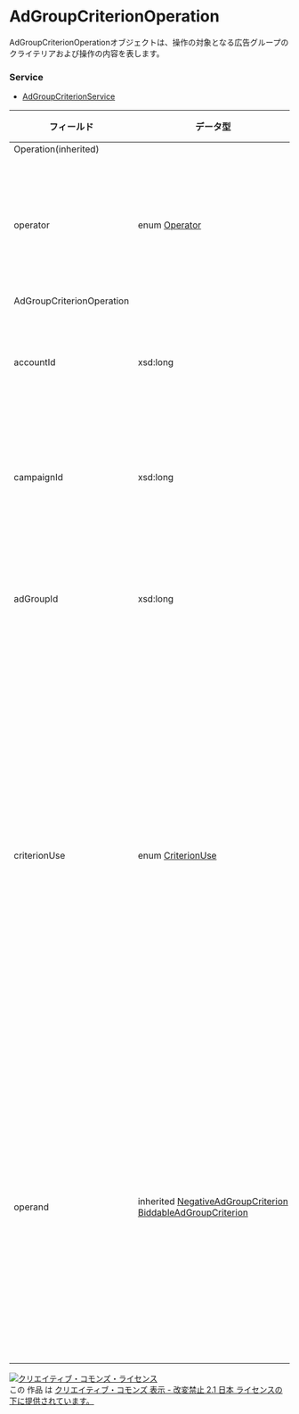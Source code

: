 # AdGroupCriterionOperation
AdGroupCriterionOperationオブジェクトは、操作の対象となる広告グループのクライテリアおよび操作の内容を表します。
### Service
+ [AdGroupCriterionService](../services/AdGroupCriterionService.md)

| フィールド | データ型 | 説明 | 制限 | 
|---|---|---|---|
| Operation(inherited)||||
| operator| enum <a href="./Operator.md">Operator</a>| 処理を表す演算子です。| Req |
| AdGroupCriterionOperation||||
| accountId| xsd:long| アカウントIDです。| Req |
| campaignId| xsd:long| キャンペーンIDです。| Req |
| adGroupId| xsd:long| 広告グループIDです。| Req |
| criterionUse| enum <a href="./CriterionUse.md">CriterionUse</a>| クライテリアを単価設定可能にするか除外にするかを選択します。| Req |
| operand| inherited <a href="./NegativeAdGroupCriterion.md">NegativeAdGroupCriterion</a><br><a href="./BiddableAdGroupCriterion.md">BiddableAdGroupCriterion</a>| 処理の対象となるクライテリアの情報が含まれます。| Req |
<a rel="license" href="http://creativecommons.org/licenses/by-nd/2.1/jp/"><img alt="クリエイティブ・コモンズ・ライセンス" style="border-width:0" src="https://i.creativecommons.org/l/by-nd/2.1/jp/88x31.png" /></a><br />この 作品 は <a rel="license" href="http://creativecommons.org/licenses/by-nd/2.1/jp/">クリエイティブ・コモンズ 表示 - 改変禁止 2.1 日本 ライセンスの下に提供されています。</a>
